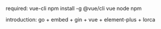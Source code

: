required:
    vue-cli npm install -g @vue/cli
    vue
    node
    npm

introduction:
    go + embed + gin + vue + element-plus + lorca    
    